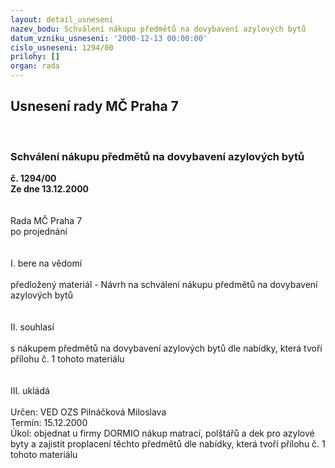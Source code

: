 ```yaml
---
layout: detail_usneseni
nazev_bodu: Schválení nákupu předmětů na dovybavení azylových bytů
datum_vzniku_usneseni: '2000-12-13 00:00:00'
cislo_usneseni: 1294/00
prilohy: []
organ: rada
---
```

<div id="ucUsn_pList" class="usn">
	<span><h2>Usnesení rady MČ Praha 7 </h2>
<br></span><div class="standBody">
<span><h3>Schválení nákupu předmětů na dovybavení azylových bytů</h3></span><div class="center">
		<strong>č. 1294/00</strong><br>
	</div>
<div class="center">
		<strong>Ze dne 13.12.2000</strong><br><br>
	</div>
<br>Rada MČ Praha 7<br>po projednání<br><br><br>I.	bere na vědomí<br><br> předložený materiál - Návrh na schválení nákupu předmětů na dovybavení azylových bytů<br><br><br>II.  souhlasí<br><br>s nákupem předmětů na dovybavení azylových bytů dle nabídky, která tvoří přílohu č. 1 tohoto materiálu  <br><br><br>III.	ukládá <br><br> Určen:	     	VED OZS Pilnáčková Miloslava<br>Termín: 15.12.2000<br>Úkol:	objednat u firmy DORMIO nákup matrací, polštářů a dek pro azylové byty a zajistit  proplacení těchto předmětů dle nabídky, která tvoří přílohu č. 1 tohoto materiálu<br> <br>
</div>
</div>